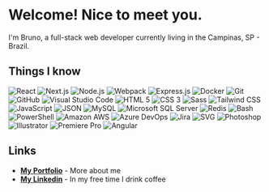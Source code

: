 <h1>Welcome! Nice to meet you.</h1>

I'm Bruno, a full-stack web developer currently living in the Campinas, SP - Brazil.

<h2>Things I know</h2>
<p>

  <img alt="React" src="https://img.shields.io/badge/-React-45b8d8?logo=react&logoColor=white" />
  <img alt="Next.js" src="https://img.shields.io/badge/next.js-000000?logo=nextdotjs&logoColor=white" />
  <img alt="Node.js" src="https://img.shields.io/badge/-Node.js-74ac63?logo=node.js&logoColor=white" />
  <img alt="Webpack" src="https://img.shields.io/badge/-Webpack-8DD6F9?logo=webpack&logoColor=333" />
  <img alt="Express.js" src="https://img.shields.io/badge/-Express.js-ead81c?logo=express&logoColor=black" />
  <img alt="Docker" src="https://img.shields.io/badge/-Docker-2491e6?logo=docker&logoColor=white" /> 
  <img alt="Git" src="https://img.shields.io/badge/-Git-e94e31?logo=git&logoColor=white" /> 
  <img alt="GitHub" src="https://img.shields.io/badge/-GitHub%20(%2BAPI)-24282e?logo=github&logoColor=white" />
  <img alt="Visual Studio Code" src="https://img.shields.io/badge/-Visual%20Studio%20Code-007ACC?logo=Visual%20Studio%20Code&logoColor=white" />
  <img alt="HTML 5" src="https://img.shields.io/badge/-HTML5-dd4b24?logo=html5&logoColor=white" />
  <img alt="CSS 3" src="https://img.shields.io/badge/-CSS%203-333?logo=css3&logoColor=white" />
  <img alt="Sass" src="https://img.shields.io/badge/-Sass-CC6699?logo=sass&logoColor=white" />
  <img alt="Tailwind CSS" src="https://img.shields.io/badge/-Tailwind%20CSS-09b0ce?logo=tailwind%20css&logoColor=white" />
  <img alt="JavaScript" src="https://img.shields.io/badge/-JavaScript-333?logo=javascript&logoColor=white" />
  <img alt="JSON" src="https://img.shields.io/badge/-JSON-000?logo=json&logoColor=white" />
  <img alt="MySQL" src="https://img.shields.io/badge/-MySQL-045e86?logo=mysql&logoColor=white" />
  <img alt="Microsoft SQL Server" src="https://img.shields.io/badge/-Microsoft%20SQL%20Server-db4842?logo=Microsoft%20SQL%20Server&logoColor=white" />
  <img alt="Redis" src="https://img.shields.io/badge/-Redis-9f1d10?logo=Redis&logoColor=white" />
  <img alt="Bash" src="https://img.shields.io/badge/-Bash-333?logo=gnu%20bash&logoColor=white" />
  <img alt="PowerShell" src="https://img.shields.io/badge/-PowerShell-002254?logo=powershell&logoColor=white" />
  <img alt="Amazon AWS" src="https://img.shields.io/badge/-Amazon%20AWS-f79402?logo=Amazon%20AWS&logoColor=white" />
  <img alt="Azure DevOps" src="https://img.shields.io/badge/-Azure%20DevOps-0174cd?logo=azure%20devops&logoColor=white" />
  <img alt="Jira" src="https://img.shields.io/badge/-Jira-0052CC?logo=jira&logoColor=white" />
  <img alt="SVG" src="https://img.shields.io/badge/-SVG-FFB13B?logo=svg&logoColor=444" />
  <img alt="Photoshop" src="https://img.shields.io/badge/-Photoshop-31A8FF?logo=adobe%20photoshop&logoColor=white" />
  <img alt="Illustrator" src="https://img.shields.io/badge/-Illustrator-FF9A00?logo=adobe%20illustrator&logoColor=white" />
  <img alt="Premiere Pro" src="https://img.shields.io/badge/-Premiere%20Pro-9999FF?logo=adobe%20premiere%20pro&logoColor=white" />
  <img alt="Angular" src="https://img.shields.io/badge/-Angular-DD0031?logo=angular&logoColor=white" />
</p>

## Links
* **[My Portfolio](https://bruno-candia.github.io/my-portfolio/)** - More about me
* **[My Linkedin](https://www.linkedin.com/in/bruno-costa-candia/)** - In my free time I drink coffee
